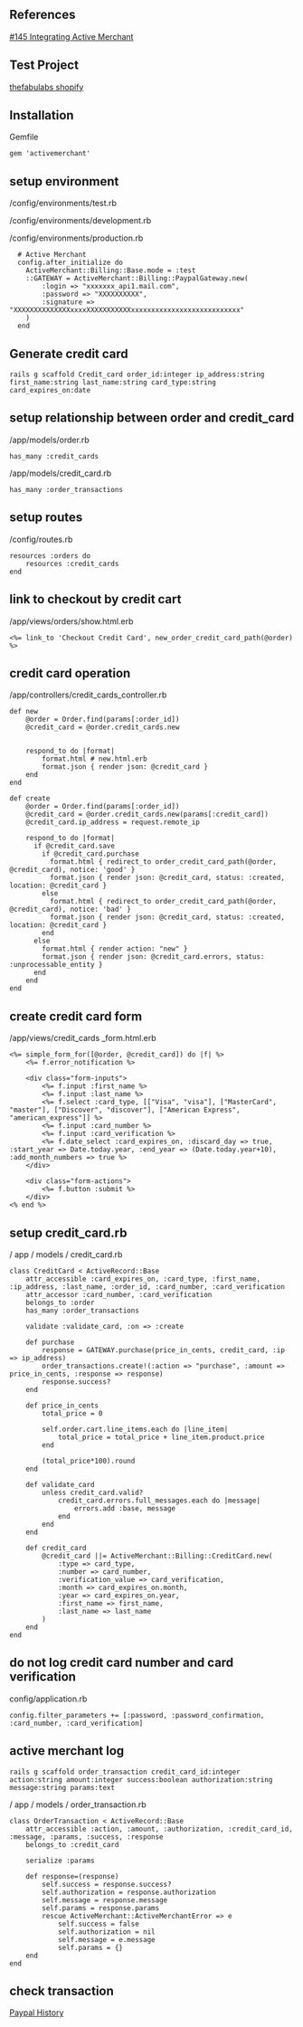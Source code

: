 ## References

[#145 Integrating Active Merchant](http://railscasts.com/episodes/145-integrating-active-merchant "#145 Integrating Active Merchant")

## Test Project

[thefabulabs shopify](https://github.com/TheFABULABS/thefabulabs-shopify "thefabulabs shopify")

## Installation

Gemfile

    gem 'activemerchant'


## setup environment

/config/environments/test.rb

/config/environments/development.rb

/config/environments/production.rb

      # Active Merchant
      config.after_initialize do
        ActiveMerchant::Billing::Base.mode = :test
        ::GATEWAY = ActiveMerchant::Billing::PaypalGateway.new(
            :login => "xxxxxxx_api1.mail.com",
            :password => "XXXXXXXXXX",
            :signature => "XXXXXXXXXXXXXXxxxxXXXXXXXXXXXxxxxxxxxxxxxxxxxxxxxxxxxxxx"
        )
      end


## Generate credit card

    rails g scaffold Credit_card order_id:integer ip_address:string first_name:string last_name:string card_type:string card_expires_on:date

## setup relationship between order and credit_card

/app/models/order.rb

    has_many :credit_cards

/app/models/credit_card.rb

    has_many :order_transactions


## setup routes

/config/routes.rb

    resources :orders do
        resources :credit_cards
    end

## link to checkout by credit cart

/app/views/orders/show.html.erb

    <%= link_to 'Checkout Credit Card', new_order_credit_card_path(@order) %>

## credit card operation

/app/controllers/credit_cards_controller.rb

    def new
        @order = Order.find(params[:order_id])
        @credit_card = @order.credit_cards.new


        respond_to do |format|
            format.html # new.html.erb
            format.json { render json: @credit_card }
        end
    end

    def create
        @order = Order.find(params[:order_id])
        @credit_card = @order.credit_cards.new(params[:credit_card])
        @credit_card.ip_address = request.remote_ip

        respond_to do |format|
          if @credit_card.save
            if @credit_card.purchase
              format.html { redirect_to order_credit_card_path(@order, @credit_card), notice: 'good' }
              format.json { render json: @credit_card, status: :created, location: @credit_card }
            else
              format.html { redirect_to order_credit_card_path(@order, @credit_card), notice: 'bad' }
              format.json { render json: @credit_card, status: :created, location: @credit_card }
            end
          else
            format.html { render action: "new" }
            format.json { render json: @credit_card.errors, status: :unprocessable_entity }
          end
        end
    end

## create credit card form

/app/views/credit_cards _form.html.erb

    <%= simple_form_for([@order, @credit_card]) do |f| %>
        <%= f.error_notification %>

        <div class="form-inputs">
            <%= f.input :first_name %>
            <%= f.input :last_name %>
            <%= f.select :card_type, [["Visa", "visa"], ["MasterCard", "master"], ["Discover", "discover"], ["American Express", "american_express"]] %>
            <%= f.input :card_number %>
            <%= f.input :card_verification %>
            <%= f.date_select :card_expires_on, :discard_day => true, :start_year => Date.today.year, :end_year => (Date.today.year+10), :add_month_numbers => true %>
        </div>

        <div class="form-actions">
            <%= f.button :submit %>
        </div>
    <% end %>

## setup credit_card.rb

/ app / models / credit_card.rb

    class CreditCard < ActiveRecord::Base
        attr_accessible :card_expires_on, :card_type, :first_name, :ip_address, :last_name, :order_id, :card_number, :card_verification
        attr_accessor :card_number, :card_verification
        belongs_to :order
        has_many :order_transactions

        validate :validate_card, :on => :create

        def purchase
            response = GATEWAY.purchase(price_in_cents, credit_card, :ip => ip_address)
            order_transactions.create!(:action => "purchase", :amount => price_in_cents, :response => response)
            response.success?
        end

        def price_in_cents
            total_price = 0

            self.order.cart.line_items.each do |line_item|
                total_price = total_price + line_item.product.price
            end

            (total_price*100).round
        end

        def validate_card
            unless credit_card.valid?
                credit_card.errors.full_messages.each do |message|
                    errors.add :base, message
                end
            end
        end

        def credit_card
            @credit_card ||= ActiveMerchant::Billing::CreditCard.new(
                :type => card_type,
                :number => card_number,
                :verification_value => card_verification,
                :month => card_expires_on.month,
                :year => card_expires_on.year,
                :first_name => first_name,
                :last_name => last_name
            )
        end
    end



## do not log credit card number and card verification

config/application.rb

    config.filter_parameters += [:password, :password_confirmation, :card_number, :card_verification]


## active merchant log

    rails g scaffold order_transaction credit_card_id:integer action:string amount:integer success:boolean authorization:string message:string params:text


/ app / models / order_transaction.rb

    class OrderTransaction < ActiveRecord::Base
        attr_accessible :action, :amount, :authorization, :credit_card_id, :message, :params, :success, :response
        belongs_to :credit_card

        serialize :params

        def response=(response)
            self.success = response.success?
            self.authorization = response.authorization
            self.message = response.message
            self.params = response.params
            rescue ActiveMerchant::ActiveMerchantError => e
                self.success = false
                self.authorization = nil
                self.message = e.message
                self.params = {}
        end
    end

## check transaction

[Paypal History](https://www.sandbox.paypal.com/us/cgi-bin/webscr?cmd=_history&nav=0%2e3 "Paypal History")


